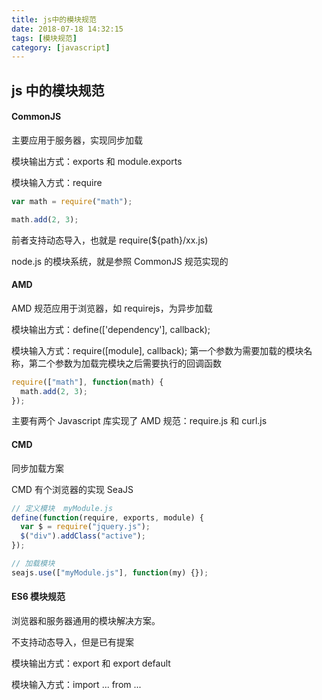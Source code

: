 ```yaml
---
title: js中的模块规范
date: 2018-07-18 14:32:15
tags: [模块规范]
category: [javascript]
---
```


## js 中的模块规范

#### CommonJS

主要应用于服务器，实现同步加载

模块输出方式：exports 和 module.exports

模块输入方式：require

```js
var math = require("math");

math.add(2, 3);
```

前者支持动态导入，也就是 require(${path}/xx.js)

node.js 的模块系统，就是参照 CommonJS 规范实现的

#### AMD

AMD 规范应用于浏览器，如 requirejs，为异步加载

模块输出方式：define(['dependency'], callback);

模块输入方式：require([module], callback); 第一个参数为需要加载的模块名称，第二个参数为加载完模块之后需要执行的回调函数

```js
require(["math"], function(math) {
  math.add(2, 3);
});
```

主要有两个 Javascript 库实现了 AMD 规范：require.js 和 curl.js

#### CMD

同步加载方案

CMD 有个浏览器的实现 SeaJS

```js
// 定义模块  myModule.js
define(function(require, exports, module) {
  var $ = require("jquery.js");
  $("div").addClass("active");
});

// 加载模块
seajs.use(["myModule.js"], function(my) {});
```

#### ES6 模块规范

浏览器和服务器通用的模块解决方案。

不支持动态导入，但是已有提案

模块输出方式：export 和 export default

模块输入方式：import ... from ...
